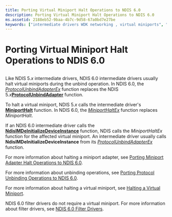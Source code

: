 ```yaml
---
title: Porting Virtual Miniport Halt Operations to NDIS 6.0
description: Porting Virtual Miniport Halt Operations to NDIS 6.0
ms.assetid: 2188eb52-9baa-4b7c-9d58-67a0bd7e27be
keywords: ["intermediate drivers WDK networking , virtual miniports", "NDIS intermediate drivers WDK , virtual miniports", "virtual miniports WDK networking", "porting intermediate drivers WDK networking , virtual miniports", "halting virtual miniports", "stopping virtual"]
---
```


# Porting Virtual Miniport Halt Operations to NDIS 6.0


## <a href="" id="ddk-porting-virtual-miniport-halt-operations-to-ndis-6-0-nd"></a>


Like NDIS 5.*x* intermediate drivers, NDIS 6.0 intermediate drivers usually halt virtual miniports during the unbind operation. In NDIS 6.0, the [*ProtocolUnbindAdapterEx*](https://msdn.microsoft.com/library/windows/hardware/ff570278) function replaces the NDIS 5.*x*[**ProtocolUnbindAdapter**](https://msdn.microsoft.com/library/windows/hardware/ff563260) function.

To halt a virtual miniport, NDIS 5.*x* calls the intermediate driver's [**MiniportHalt**](https://msdn.microsoft.com/library/windows/hardware/ff549451) function. In NDIS 6.0, the [*MiniportHaltEx*](https://msdn.microsoft.com/library/windows/hardware/ff559388) function replaces *MiniportHalt*.

If an NDIS 6.0 intermediate driver calls the [**NdisIMDeInitializeDeviceInstance**](https://msdn.microsoft.com/library/windows/hardware/ff562721) function, NDIS calls the *MiniportHaltEx* function for the affected virtual miniport. An intermediate driver usually calls **NdisIMDeInitializeDeviceInstance** from its [*ProtocolUnbindAdapterEx*](https://msdn.microsoft.com/library/windows/hardware/ff570278) function.

For more information about halting a miniport adapter, see [Porting Miniport Adapter Halt Operations to NDIS 6.0](porting-miniport-adapter-halt-operations-to-ndis-6-0.md).

For more information about unbinding operations, see [Porting Protocol Unbinding Operations to NDIS 6.0](porting-protocol-unbinding-operations-to-ndis-6-0.md).

For more information about halting a virtual miniport, see [Halting a Virtual Miniport](halting-a-virtual-miniport.md).

NDIS 6.0 filter drivers do not require a virtual miniport. For more information about filter drivers, see [NDIS 6.0 Filter Drivers](ndis-filter-drivers.md).

 

 





